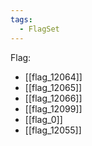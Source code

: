 ```yaml
---
tags:
  - FlagSet
---
```

Flag:
- [[flag_12064]]
- [[flag_12065]]
- [[flag_12066]]
- [[flag_12099]]
- [[flag_0]]
- [[flag_12055]]
